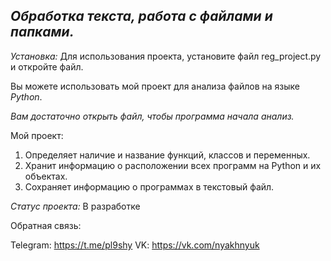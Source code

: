 ## ***Обработка текста, работа с файлами и папками.***

*Установка:* Для использования проекта, установите файл reg_project.py и откройте файл. 

Вы можете использовать мой проект для анализа файлов на языке *Python*.

*Вам достаточно открыть файл, чтобы программа начала анализ.*

Мой проект:
1. Определяет наличие и название функций, классов и переменных.
2. Хранит информацию о расположении всех программ на Python и их объектах.
3. Сохраняет информацию о программах в текстовый файл.

  
*Статус проекта:* В разработке

Обратная связь:

  Telegram: https://t.me/pl9shy
  VK: https://vk.com/nyakhnyuk
